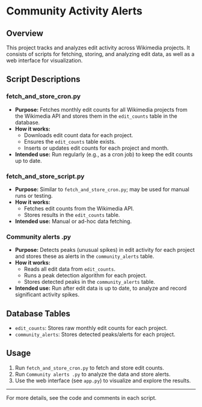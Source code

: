# Community Activity Alerts

## Overview

This project tracks and analyzes edit activity across Wikimedia projects. It consists of scripts for fetching, storing, and analyzing edit data, as well as a web interface for visualization.

## Script Descriptions

### fetch_and_store_cron.py

- **Purpose:** Fetches monthly edit counts for all Wikimedia projects from the Wikimedia API and stores them in the `edit_counts` table in the database.
- **How it works:**
  - Downloads edit count data for each project.
  - Ensures the `edit_counts` table exists.
  - Inserts or updates edit counts for each project and month.
- **Intended use:** Run regularly (e.g., as a cron job) to keep the edit counts up to date.

### fetch_and_store_script.py

- **Purpose:** Similar to `fetch_and_store_cron.py`; may be used for manual runs or testing.
- **How it works:**
  - Fetches edit counts from the Wikimedia API.
  - Stores results in the `edit_counts` table.
- **Intended use:** Manual or ad-hoc data fetching.

### Community alerts .py

- **Purpose:** Detects peaks (unusual spikes) in edit activity for each project and stores these as alerts in the `community_alerts` table.
- **How it works:**
  - Reads all edit data from `edit_counts`.
  - Runs a peak detection algorithm for each project.
  - Stores detected peaks in the `community_alerts` table.
- **Intended use:** Run after edit data is up to date, to analyze and record significant activity spikes.

## Database Tables

- `edit_counts`: Stores raw monthly edit counts for each project.
- `community_alerts`: Stores detected peaks/alerts for each project.

## Usage

1. Run `fetch_and_store_cron.py` to fetch and store edit counts.
2. Run `Community alerts .py` to analyze the data and store alerts.
3. Use the web interface (see `app.py`) to visualize and explore the results.

---
For more details, see the code and comments in each script.
